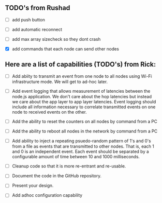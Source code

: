 ## TODO's from Rushad
- [ ] add push button

- [ ] add automatic reconnect

- [ ] add max array sizecheck so they dont crash

- [X] add commands that each node can send other nodes


## Here are a list of capabilities (TODO's) from Rick:
- [ ] Add abiity to transmit an event from one node to all nodes using Wi-Fi infrastructure mode.  We will get to ad-hoc later. 

- [ ] Add event logging that allows measurement of latencies between the node.js application.  We don't care about the hop latencies but instead we care about the app layer to app layer latencies.  Event logging should include all information necessary to correlate transmitted events on one node to received events on the other.

- [ ] Add the ability to reset the counters on all nodes by command from a PC 

- [ ] Add the ability to reboot all nodes in the network by command from a PC

- [ ] Add ability to inject a repeating psuedo-random pattern of 1's and 0's from a file as events that are transmitted to other nodes.  That is, each 1 and 0 is an independent event.  Each event should be separated by a configurable amount of time between 10 and 1000 milliseconds.

- [ ] Cleanup code so that it is more re-entrant and re-usable.  

- [ ] Document the code in the GitHub repository. 

- [ ] Present your design.

- [ ] Add adhoc configuration capability
